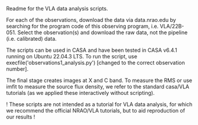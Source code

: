 Readme for the VLA data analysis scripts.

For each of the observations, download the data via data.nrao.edu by searching for the program code of this observing program, i.e. VLA/22B-051. Select the observation(s) and download the raw data, not the pipeline (i.e. calibrated) data. 

The scripts can be used in CASA and have been tested in CASA v6.4.1 running on Ubuntu 22.04.3 LTS. To run the script, use execfile('observations1_analysis.py') [changed to the correct observation number]. 

The final stage creates images at X and C band. To measure the RMS or use imfit to measure the source flux density, we refer to the standard casa/VLA tutorials (as we applied these interactively without scripting). 

! These scripts are not intended as a tutorial for VLA data analysis, for which we recommend the official NRAO/VLA tutorials, but to aid reproduction of our results !